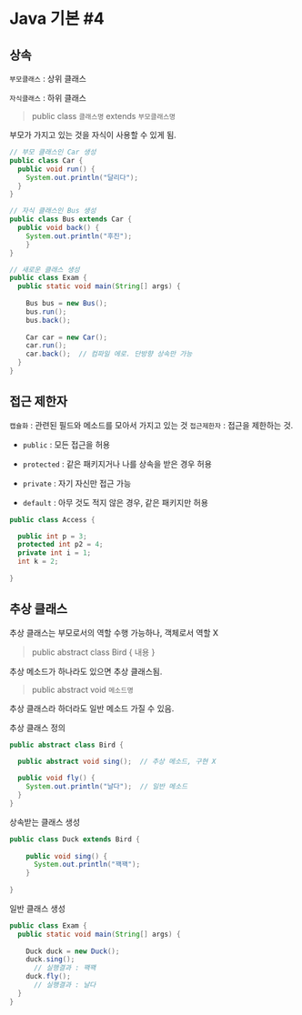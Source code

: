 # Java 기본 #4

## 상속
`부모클래스` : 상위 클래스

`자식클래스` : 하위 클래스

> public class `클래스명` extends `부모클래스명`

부모가 가지고 있는 것을 자식이 사용할 수 있게 됨.

```java
// 부모 클래스인 Car 생성
public class Car {
  public void run() {
    System.out.println("달리다");
  }
}
```

```java
// 자식 클래스인 Bus 생성
public class Bus extends Car {
  public void back() {
    System.out.println("후진");
    }
}
```

```java
// 새로운 클래스 생성
public class Exam {
  public static void main(String[] args) {
  
    Bus bus = new Bus();
    bus.run();
    bus.back();
    
    Car car = new Car();
    car.run();
    car.back();  // 컴파일 에로. 단방향 상속만 가능
  }
}
```


## 접근 제한자
`캡슐화` : 관련된 필드와 메소드를 모아서 가지고 있는 것
`접근제한자` : 접근을 제한하는 것.

- `public` : 모든 접근을 허용

- `protected` : 같은 패키지거나 나를 상속을 받은 경우 허용

- `private` : 자기 자신만 접근 가능

- `default` : 아무 것도 적지 않은 경우, 같은 패키지만 허용

```java
public class Access {

  public int p = 3;
  protected int p2 = 4;
  private int i = 1;
  int k = 2;
  
}
```


## 추상 클래스
추상 클래스는 부모로서의 역할 수행 가능하나, 객체로서 역할 X

> public abstract class Bird { 내용 }

추상 메소드가 하나라도 있으면 추상 클래스됨.

> public abstract void `메소드명`

추상 클래스라 하더라도 일반 메소드 가질 수 있음.<br/>

추상 클래스 정의
```java
public abstract class Bird {

  public abstract void sing();  // 추상 메소드, 구현 X
  
  public void fly() {
    System.out.println("날다");  // 일반 메소드
  }
}
```

상속받는 클래스 생성
```java
public class Duck extends Bird {
  
    public void sing() {
      System.out.println("꽥꽥");
    }
  
}
```

일반 클래스 생성
```java
public class Exam {
  public static void main(String[] args) {
   
    Duck duck = new Duck();
    duck.sing();
      // 실행결과 : 꽥꽥
    duck.fly();
      // 실행결과 : 날다
  }
}
```











